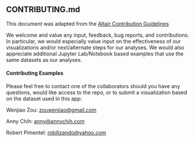 ## CONTRIBUTING.md

This document was adapted from the [Altair Contribution Guidelines](https://github.com/altair-viz/altair/blob/master/CONTRIBUTING.md) <br/>

We welcome and value any input, feedback, bug reports, and contributions. In particular, we would especially value input on the effectiveness of our visualizations and/or next/alternate steps for our analyses. We would also appreciate additional Jupyter Lab/Notebook based examples that use the same datasets as our analyses. 

#### Contributing Examples

Please feel free to contact one of the collaborators should you have any questions, would like access to the repo, or to submit a visualization based on the dataset used in this app: 

Wenjiao Zou: zouwenjiao@gmail.com

Anny Chih: anny@annychih.com 

Robert Pimentel: robilizando@yahoo.com
